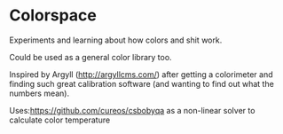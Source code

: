 Colorspace
==========

Experiments and learning about how colors and shit work.

Could be used as a general color library too.

Inspired by Argyll (http://argyllcms.com/) after getting a colorimeter and finding such great calibration software (and wanting to find out what the numbers mean).

Uses:https://github.com/cureos/csbobyqa as a non-linear solver to calculate color temperature
